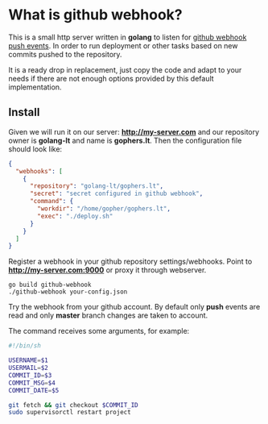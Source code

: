 # What is github webhook?

This is a small http server written in **golang** to listen for [github
webhook push
events](https://developer.github.com/v3/activity/events/types/#pushevent).
In order to run deployment or other tasks based on new commits pushed to
the repository.

It is a ready drop in replacement, just copy the code and adapt to your
needs if there are not enough options provided by this default
implementation.

## Install

Given we will run it on our server: **http://my-server.com** and our
repository owner is **golang-lt** and name is **gophers.lt**. Then the
configuration file should look like:

``` json
{
  "webhooks": [
    {
      "repository": "golang-lt/gophers.lt",
      "secret": "secret configured in github webhook",
      "command": {
        "workdir": "/home/gopher/gophers.lt",
        "exec": "./deploy.sh"
      }
    }
  ]
}
```

Register a webhook in your github repository settings/webhooks. Point to
**http://my-server.com:9000** or proxy it through webserver.

    go build github-webhook
    ./github-webhook your-config.json

Try the webhook from your github account. By default only **push** events
are read and only **master** branch changes are taken to account.

The command receives some arguments, for example:

``` sh
#!/bin/sh

USERNAME=$1
USERMAIL=$2
COMMIT_ID=$3
COMMIT_MSG=$4
COMMIT_DATE=$5

git fetch && git checkout $COMMIT_ID
sudo supervisorctl restart project
```

